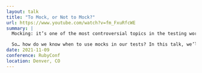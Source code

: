 ```yaml
---
layout: talk
title: "To Mock, or Not to Mock?"
url: https://www.youtube.com/watch?v=fm_FxuRfcWE
summary: |
  Mocking: it’s one of the most controversial topics in the testing world. Using mocks, we can more easily test parts of our applications that might otherwise go untested, but mocks can also be misused, resulting in tests that are brittle or downright self-referential.

  So… how do we know when to use mocks in our tests? In this talk, we’ll identify three important questions that can help us make that decision. By the end of the talk, you will have a framework in mind to help you answer the question: to mock, or not to mock?
date: 2021-11-09
conference: RubyConf
location: Denver, CO
---
```

